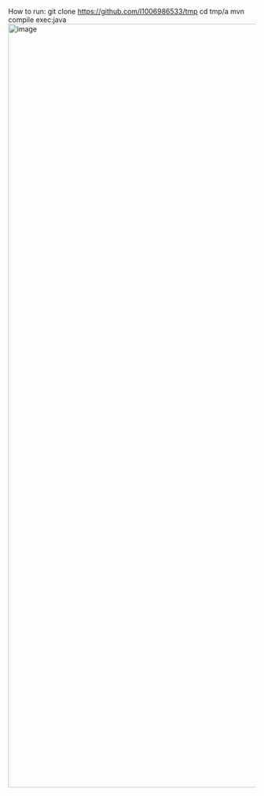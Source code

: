 How to run:
git clone https://github.com/l1006986533/tmp
cd tmp/a
mvn compile exec:java
<img width="1552" alt="image" src="https://github.com/l1006986533/20231216/assets/74593601/a40b641a-8bf8-4300-948f-da63dcc6fcb5">
